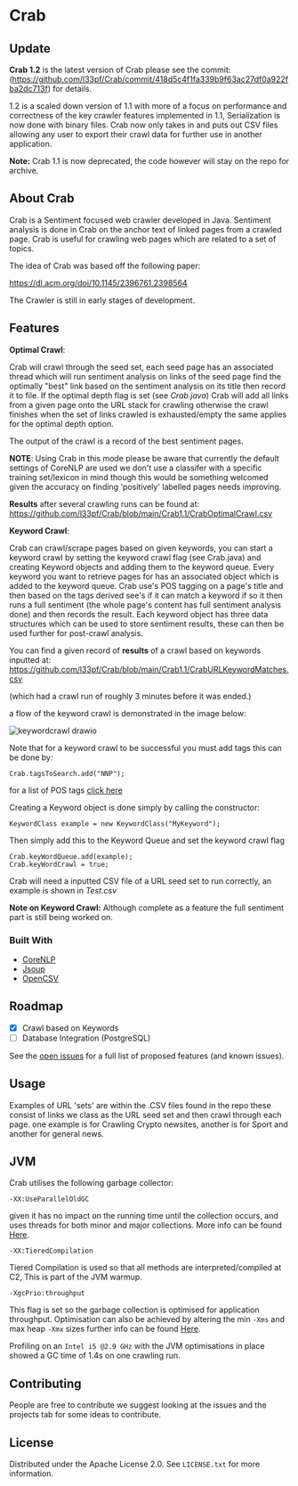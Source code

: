 # Crab

## Update
<b>Crab 1.2</b> is the latest version of Crab please see the commit: (https://github.com/l33pf/Crab/commit/418d5c4f1fa339b9f63ac27df0a922fba2dc713f) for details. 

1.2 is a scaled down version of 1.1 with more of a focus on performance and correctness of the key crawler features implemented in 1.1, Serialization is now done with binary files. Crab now only takes in and puts out CSV files allowing any user to export their crawl data for further use in another application. 

<b>Note:</b> Crab 1.1 is now deprecated, the code however will stay on the repo for archive.

<!-- ABOUT THE PROJECT -->
## About Crab

Crab is a Sentiment focused web crawler developed in Java. Sentiment analysis is done in Crab on the anchor text of linked pages from a crawled page. Crab is useful for crawling web pages which are related to a  set of topics.

The idea of Crab was based off the following paper:

https://dl.acm.org/doi/10.1145/2396761.2398564

The Crawler is still in early stages of development.

<!-- FEATURES  -->
## Features
<b>Optimal Crawl</b>: 

Crab will crawl through the seed set, each seed page has an associated thread which will run sentiment analysis on links of the seed page find the optimally "best" link based on the sentiment analysis on its title then record it to file. If the optimal depth flag is set (see <i>Crab.java</i>) Crab will add all links from a given page onto the URL stack for crawling otherwise the crawl finishes when the set of links crawled is exhausted/empty the same applies for the optimal depth option.

The output of the crawl is a record of the best sentiment pages.

<b>NOTE</b>: Using Crab in this mode please be aware that currently the default settings of CoreNLP are used we don't use a classifer with a specific training set/lexicon in mind though this would be something welcomed given the accuracy on finding 'positively' labelled pages needs improving.

<b>Results</b> after several crawling runs can be found at:
https://github.com/l33pf/Crab/blob/main/Crab1.1/CrabOptimalCrawl.csv

<b>Keyword Crawl</b>:

Crab can crawl/scrape pages based on given keywords, you can start a keyword crawl by setting the keyword crawl flag (see Crab.java) and creating
Keyword objects and adding them to the keyword queue. Every keyword you want to retrieve pages for has an associated object which is added to the keyword queue. Crab
use's POS tagging on a page's title and then based on the tags derived see's if it can match a keyword if so it then runs a full sentiment (the whole page's content
has full sentiment analysis done) and then records the result. Each keyword object has three data structures which can be used to store sentiment results, these can then
be used further for post-crawl analysis. 

You can find a given record of <b>results</b> of a crawl based on keywords inputted at:
https://github.com/l33pf/Crab/blob/main/Crab1.1/CrabURLKeywordMatches.csv


(which had a crawl run of roughly 3 minutes before it was ended.)

a flow of the keyword crawl is demonstrated in the image below:


![keywordcrawl drawio](https://user-images.githubusercontent.com/15945205/158431131-1dd1c0dd-504d-4b1e-9cdc-7153818d95eb.png)

Note that for a keyword crawl to be successful you must add tags this can be done by:
```
Crab.tagsToSearch.add("NNP");
```
for a list of POS tags [click here](https://www.ling.upenn.edu/courses/Fall_2003/ling001/penn_treebank_pos.html)


Creating a Keyword object is done simply by calling the constructor:
```
KeywordClass example = new KeywordClass("MyKeyword");
```
Then simply add this to the Keyword Queue and set the keyword crawl flag
```
Crab.keyWordQueue.add(example);
Crab.keyWordCrawl = true;
```

Crab will need a inputted CSV file of a URL seed set to run correctly, an example is shown in <i>Test.csv</i>

<b>Note on Keyword Crawl:</b> Although complete as a feature the full sentiment part is still being worked on.

### Built With


* [CoreNLP](https://stanfordnlp.github.io/CoreNLP/)
* [Jsoup](https://jsoup.org/)
* [OpenCSV](http://opencsv.sourceforge.net/)

<!-- ROADMAP -->
## Roadmap
- [x] Crawl based on Keywords
- [ ] Database Integration (PostgreSQL)

See the [open issues](https://github.com/l33pf/Crab/issues) for a full list of proposed features (and known issues).

<!-- USAGE EXAMPLES -->
## Usage

Examples of URL 'sets' are within the .CSV files found in the repo these consist of links we class as the URL seed set and then crawl through each page. one example
is for Crawling Crypto newsites, another is for Sport and another for general news. 

<!-- JVM -->
## JVM
Crab utilises the following garbage collector:
```
-XX:UseParallelOldGC
```
given it has no impact on the running time until the collection occurs, and uses threads for both minor and major collections. More
info can be found [Here](https://docs.oracle.com/javase/8/docs/technotes/guides/vm/gctuning/parallel.html).
```
-XX:TieredCompilation
```
Tiered Compilation is used so that all methods are interpreted/compiled at C2, This is part of the JVM warmup.
```
-XgcPrio:throughput
```
This flag is set so the garbage collection is optimised for application throughput. Optimisation can also be achieved by
altering the min ```-Xms``` and max heap ```-Xmx``` sizes further info can be found [Here](https://docs.oracle.com/cd/E13150_01/jrockit_jvm/jrockit/geninfo/diagnos/bestpractices.html#wp1089834).

Profiling on an ``` Intel i5 @2.9 GHz ```   with the JVM optimisations in place showed a GC time of 1.4s on one crawling run.

<!-- CONTRIBUTING -->
## Contributing

People are free to contribute we suggest looking at the issues and the projects tab for some ideas to contribute.

<!-- LICENSE -->
## License

Distributed under the Apache License 2.0. See `LICENSE.txt` for more information.



